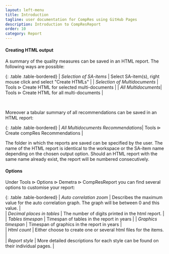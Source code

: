 ```yaml
---
layout: left-menu
title: Introduction
tagline: user documentation for CompRes using GitHub Pages
description: Introduction to CompResReport
order: 10
category: Report
---
```


#### Creating HTML output

A summary of the quality measures can be saved in an HTML report. The following ways are possible:

{: .table .table-bordered}
| *Selection of SA-items* | Select SA-item(s), right mouse click and select "Create HTMLs" |
| *Selection of Multidocuments* | $\text{Tools}  \rhd \text{Create HTML for selected multi-documents}$ |
| *All Multidocuments*| $\text{Tools}  \rhd \text{Create HTML for all multi-documents}$ |

<br/>

Moreover a tabular summary of all recommendations can be saved in an HTML report: 

{: .table .table-bordered}
| *All Multidocuments Recommendations*| $\text{Tools}  \rhd \text{Create compRes Recommendations}$ |

The folder in which the reports are saved can be specified by the user. The name of the HTML report is identical to the workspace or the SA-item name depending on the chosen output option. Should an HTML report with the same name already exist, the report  will be numbered consecutively.


#### Options

Under $\text{Tools} \rhd \text{Options} \rhd \text{Demetra} \rhd \text{CompResReport}$ you can find several options to customise your report:

{: .table .table-bordered}
| *Auto correlation zoom* | Describes the maximum value for the auto correlation graph. The graph will be between 0 and this value. | 	
| *Decimal places in tables* | The number of digits printed in the html report. | 	
| *Tables timespan* | Timespan of tables in the report in years | 
| *Graphics timespan* | Timespan of graphics in the report in years | 	
| *Html count* | Either choose to create one or several html files for the items. | 	
| *Report style* | More detailed descriptions for each style can be found on their individual pages. | 
